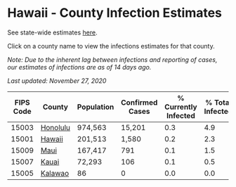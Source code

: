 # Hawaii - County Infection Estimates

See state-wide estimates [here](/infections/us-hi).

Click on a county name to view the infections estimates for that county.

*Note: Due to the inherent lag between infections and reporting of cases, our estimates of infections are as of 14 days ago.*

*Last updated: November 27, 2020*

|   FIPS Code |               County |   Population |   Confirmed Cases |   % Currently Infected |   % Total Infected |
|-------------|----------------------|--------------|-------------------|------------------------|--------------------|
|       15003 | [Honolulu](honolulu) |      974,563 |            15,201 |                    0.3 |                4.9 |
|       15001 |     [Hawaii](hawaii) |      201,513 |             1,580 |                    0.2 |                2.3 |
|       15009 |         [Maui](maui) |      167,417 |               791 |                    0.1 |                1.5 |
|       15007 |       [Kauai](kauai) |       72,293 |               106 |                    0.1 |                0.5 |
|       15005 |   [Kalawao](kalawao) |           86 |                 0 |                    0.0 |                0.0 |